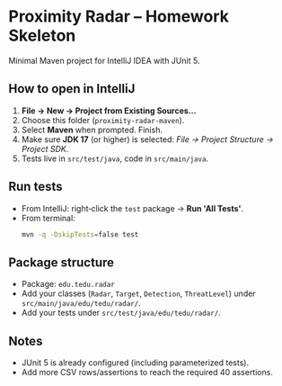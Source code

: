 # Proximity Radar – Homework Skeleton

Minimal Maven project for IntelliJ IDEA with JUnit 5.

## How to open in IntelliJ

1. **File → New → Project from Existing Sources...**
2. Choose this folder (`proximity-radar-maven`).
3. Select **Maven** when prompted. Finish.
4. Make sure **JDK 17** (or higher) is selected: *File → Project Structure → Project SDK*.
5. Tests live in `src/test/java`, code in `src/main/java`.

## Run tests

- From IntelliJ: right‑click the `test` package → **Run 'All Tests'**.
- From terminal:
  ```bash
  mvn -q -DskipTests=false test
  ```

## Package structure

- Package: `edu.tedu.radar`
- Add your classes (`Radar`, `Target`, `Detection`, `ThreatLevel`) under `src/main/java/edu/tedu/radar/`.
- Add your tests under `src/test/java/edu/tedu/radar/`.

## Notes

- JUnit 5 is already configured (including parameterized tests).
- Add more CSV rows/assertions to reach the required 40 assertions.
